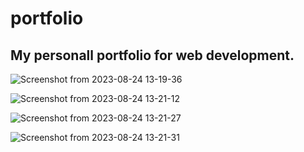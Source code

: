 # portfolio

## My personall portfolio for web development.

![Screenshot from 2023-08-24 13-19-36](https://github.com/chagna-yassine/portfolio/assets/109078003/6700e6c7-2fc3-4e56-827f-6b565acf7d56)

![Screenshot from 2023-08-24 13-21-12](https://github.com/chagna-yassine/portfolio/assets/109078003/5399c717-cef1-43b1-91ce-e554ac6548d0)

![Screenshot from 2023-08-24 13-21-27](https://github.com/chagna-yassine/portfolio/assets/109078003/6eff154e-66b4-4083-b970-af34add7b3a9)

![Screenshot from 2023-08-24 13-21-31](https://github.com/chagna-yassine/portfolio/assets/109078003/552d45db-2fe5-4a0d-86e5-c710099148a7)
